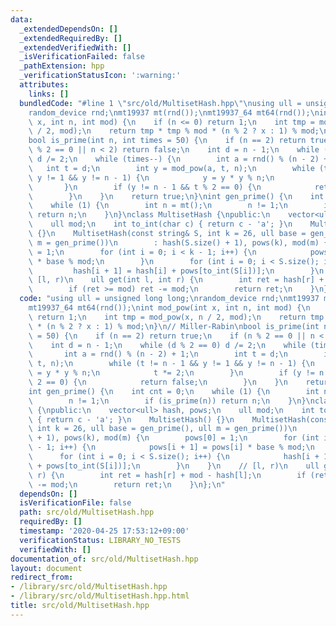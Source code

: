 ```yaml
---
data:
  _extendedDependsOn: []
  _extendedRequiredBy: []
  _extendedVerifiedWith: []
  _isVerificationFailed: false
  _pathExtension: hpp
  _verificationStatusIcon: ':warning:'
  attributes:
    links: []
  bundledCode: "#line 1 \"src/old/MultisetHash.hpp\"\nusing ull = unsigned long long;\n\
    random_device rnd;\nmt19937 mt(rnd());\nmt19937_64 mt64(rnd());\nint mod_pow(int\
    \ x, int n, int mod) {\n    if (n <= 0) return 1;\n    int tmp = mod_pow(x, n\
    \ / 2, mod);\n    return tmp * tmp % mod * (n % 2 ? x : 1) % mod;\n}\n// Miller-Rabin\n\
    bool is_prime(int n, int times = 50) {\n    if (n == 2) return true;\n    if (n\
    \ % 2 == 0 || n < 2) return false;\n    int d = n - 1;\n    while (d % 2 == 0)\
    \ d /= 2;\n    while (times--) {\n        int a = rnd() % (n - 2) + 1;\n     \
    \   int t = d;\n        int y = mod_pow(a, t, n);\n        while (t != n - 1 &&\
    \ y != 1 && y != n - 1) {\n            y = y * y % n;\n            t *= 2;\n \
    \       }\n        if (y != n - 1 && t % 2 == 0) {\n            return false;\n\
    \        }\n    }\n    return true;\n}\nint gen_prime() {\n    int cnt = 0;\n\
    \    while (1) {\n        int n = mt();\n        n != 1;\n        if (is_prime(n))\
    \ return n;\n    }\n}\nclass MultisetHash {\npublic:\n    vector<ull> hash, pows;\n\
    \    ull mod;\n    int to_int(char c) { return c - 'a'; }\n    MultisetHash()\
    \ {}\n    MultisetHash(const string& S, int k = 26, ull base = gen_prime(), ull\
    \ m = gen_prime())\n        : hash(S.size() + 1), pows(k), mod(m) {\n        pows[0]\
    \ = 1;\n        for (int i = 0; i < k - 1; i++) {\n            pows[i + 1] = pows[i]\
    \ * base % mod;\n        }\n        for (int i = 0; i < S.size(); i++) {\n   \
    \         hash[i + 1] = hash[i] + pows[to_int(S[i])];\n        }\n    }\n    //\
    \ [l, r)\n    ull get(int l, int r) {\n        int ret = hash[r] + mod - hash[l];\n\
    \        if (ret >= mod) ret -= mod;\n        return ret;\n    }\n};\n"
  code: "using ull = unsigned long long;\nrandom_device rnd;\nmt19937 mt(rnd());\n\
    mt19937_64 mt64(rnd());\nint mod_pow(int x, int n, int mod) {\n    if (n <= 0)\
    \ return 1;\n    int tmp = mod_pow(x, n / 2, mod);\n    return tmp * tmp % mod\
    \ * (n % 2 ? x : 1) % mod;\n}\n// Miller-Rabin\nbool is_prime(int n, int times\
    \ = 50) {\n    if (n == 2) return true;\n    if (n % 2 == 0 || n < 2) return false;\n\
    \    int d = n - 1;\n    while (d % 2 == 0) d /= 2;\n    while (times--) {\n \
    \       int a = rnd() % (n - 2) + 1;\n        int t = d;\n        int y = mod_pow(a,\
    \ t, n);\n        while (t != n - 1 && y != 1 && y != n - 1) {\n            y\
    \ = y * y % n;\n            t *= 2;\n        }\n        if (y != n - 1 && t %\
    \ 2 == 0) {\n            return false;\n        }\n    }\n    return true;\n}\n\
    int gen_prime() {\n    int cnt = 0;\n    while (1) {\n        int n = mt();\n\
    \        n != 1;\n        if (is_prime(n)) return n;\n    }\n}\nclass MultisetHash\
    \ {\npublic:\n    vector<ull> hash, pows;\n    ull mod;\n    int to_int(char c)\
    \ { return c - 'a'; }\n    MultisetHash() {}\n    MultisetHash(const string& S,\
    \ int k = 26, ull base = gen_prime(), ull m = gen_prime())\n        : hash(S.size()\
    \ + 1), pows(k), mod(m) {\n        pows[0] = 1;\n        for (int i = 0; i < k\
    \ - 1; i++) {\n            pows[i + 1] = pows[i] * base % mod;\n        }\n  \
    \      for (int i = 0; i < S.size(); i++) {\n            hash[i + 1] = hash[i]\
    \ + pows[to_int(S[i])];\n        }\n    }\n    // [l, r)\n    ull get(int l, int\
    \ r) {\n        int ret = hash[r] + mod - hash[l];\n        if (ret >= mod) ret\
    \ -= mod;\n        return ret;\n    }\n};\n"
  dependsOn: []
  isVerificationFile: false
  path: src/old/MultisetHash.hpp
  requiredBy: []
  timestamp: '2020-04-25 17:53:12+09:00'
  verificationStatus: LIBRARY_NO_TESTS
  verifiedWith: []
documentation_of: src/old/MultisetHash.hpp
layout: document
redirect_from:
- /library/src/old/MultisetHash.hpp
- /library/src/old/MultisetHash.hpp.html
title: src/old/MultisetHash.hpp
---
```

